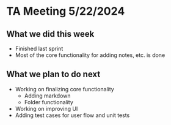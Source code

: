 # TA Meeting 5/22/2024

## What we did this week

- Finished last sprint
- Most of the core functionality for adding notes, etc. is done

## What we plan to do next

- Working on finalizing core functionality
  - Adding markdown
  - Folder functionality
- Working on improving UI
- Adding test cases for user flow and unit tests

